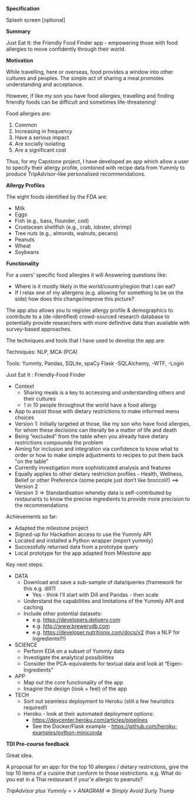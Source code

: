 **Specification**
 
Splash screen [optional]

[comment]: # (Can you use Country/World food pics from presentation in the app - with attribution)   

**Summary**

Just Eat It: the Friendly Food Finder app - empowering those with food allergies to move confidently 
through their world.

**Motivation**

While travelling, here or overseas, food provides a window into other cultures and peoples.
The simple act of sharing a meal promotes understanding and acceptance.

However, if like my son you have food allergies, travelling and finding friendly foods can be difficult 
and sometimes life-threatening!

Food allergies are:
1. Common
2. Increasing in frequency
3. Have a serious impact
4. Are socially isolating
5. Are a significant cost

Thus, for my Capstone project, I have developed an app which allow a user to specify their allergy profile, 
combined with recipe data from Yummly to produce TripAdvisor-like personalised recommendations.

**Allergy Profiles**

[comment]: (https://www.fda.gov/food/resourcesforyou/consumers/ucm079311.htm)

The eight foods identified by the FDA are:

* Milk
* Eggs
* Fish (e.g., bass, flounder, cod)
* Crustacean shellfish (e.g., crab, lobster, shrimp)
* Tree nuts (e.g., almonds, walnuts, pecans)
* Peanuts
* Wheat
* Soybeans

**Functionality**

For a users’ specific food allergies it will  Answering questions like:

* Where is it mostly likely in the world/country/region that I can eat?
* If I relax one of my allergens (e.g. allowing for something to be on the side) how does this change/improve this picture? 

The app also allows you to register allergy profile & demographics to contribute to a (de-identified) 
crowd-sourced research database to potentially provide researchers with more definitive data than 
available with survey-based approaches.

The techniques and tools that I have used to develop the app are:

Techniques:    NLP, MCA (PCA)

Tools:
    Yummly, Pandas, SQLite, spaCy
    Flask -SQLAlchemy, -WTF, -Login



Just  Eat  It : Friendly-Food Finder
* Context
    * Sharing meals is a key to accessing and understanding others and their cultures
    * 1 in 10 people throughout the world have a food allergy
* App to assist those with dietary restrictions to make informed menu choices
* Version 1: Initially targeted at those, like my son who have food allergies, for whom these decisions can literally be a matter of life and death
* Being “excluded” from the table when you already have dietary restrictions compounds the problem
* Aiming for inclusion and integration via confidence to know what to order or how to make simple adjustments to recipes to put them back "on the table”
* Currently investigation more sophisticated analysis and features
* Equally applies to other dietary restriction profiles - Health, Wellness, Belief or other Preference (some people just don’t like broccoli!) ==> Version 2
* Version 3 => Standardisation whereby data is self-contributed by restaurants to know the precise ingredients to provide more precision to the recommendations

Achievements so far:

* Adapted the milestone project 
* Signed-up for Hackathon access to use the Yummly API
* Located and installed a Python wrapper (import yummly)
* Successfully returned data from a prototype query
* Local prototype for the app adapted from Milestone app

Key next steps:

* DATA
    * Download and save a sub-sample of data/queries (framework for this e.g. dill?)
        * Yes - think I’ll start with Dill and Pandas - then scale 
    * Understand the capabilities and limitations of the Yummly API and caching
    * Include other potential datasets:
        * e.g. https://developers.delivery.com
        * e.g. http://www.brewerydb.com
        * e.g. https://developer.nutritionix.com/docs/v2  (has a NLP for ingredients!!!)
* SCIENCE
    * Perform EDA on a subset of Yummly data
    * Investigate the analytical possibilities
    * Consider the PCA-equivalents for textual data and look at “Eigen-Ingredients”
* APP
    * Map out the core functionality of the app
    * Imagine the design (look + feel) of the app
* TECH
    * Sort out seamless deployment to Heroku (still a few heuristics required!)
    * Heroku - look at their automated deployment options:
        * https://devcenter.heroku.com/articles/pipelines
        * See the Docker/Flask example - https://github.com/heroku-examples/python-miniconda


**TDI Pre-course feedback**

[comment]: # (TODO: Address this feedback)

Great idea. 

A proposal for an app: for the top 10 allergies / dietary restrictions, 
give the top 10 items of a cuisine that conform to those restrictions. 
e.g. What do you eat in a Thai restaurant if your'e allergic to peanuts?

*TripAdvisor plus Yummly = > ANAGRAM =>   Simply Avoid Surly Trump* 